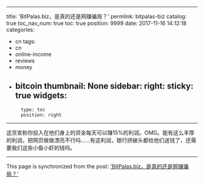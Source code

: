 
---
title: 'BitPalas.biz，是真的还是网赚骗局？'
permlink: bitpalas-biz
catalog: true
toc_nav_num: true
toc: true
position: 9999
date: 2017-11-16 14:12:18
categories:
- cn
tags:
- cn
- online-income
- reviews
- money
- bitcoin
thumbnail: None
sidebar:
    right:
        sticky: true
widgets:
    -
        type: toc
        position: right
---


这货宣称你投入在他们身上的资金每天可以赚15%的利润。OMG。能有这么丰厚的利润，把网页做做漂亮不行吗……有这利润，银行挤破头都给他们送钱了，还需要我们这些小鱼小虾的钱吗。

- - -

This page is synchronized from the post: ['BitPalas.biz，是真的还是网赚骗局？'](https://steemit.com/@weisheng167388/bitpalas-biz)
